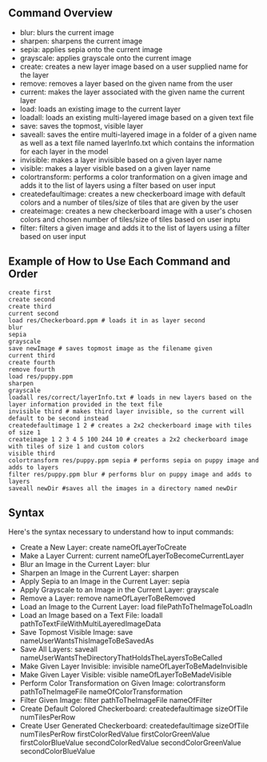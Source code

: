 ## Command Overview
- blur: blurs the current image
- sharpen: sharpens the current image
- sepia: applies sepia onto the current image
- grayscale: applies grayscale onto the current image
- create: creates a new layer image based on a user supplied name for the layer
- remove: removes a layer based on the given name from the user
- current: makes the layer associated with the given name the current layer
- load: loads an existing image to the current layer
- loadall: loads an existing multi-layered image based on a given text file
- save: saves the topmost, visible layer
- saveall: saves the entire multi-layered image in a folder of a given name as well as a text file named layerInfo.txt which contains the information for each layer in the model
- invisible: makes a layer invisible based on a given layer name
- visible: makes a layer visible based on a given layer name
- colortransform: performs a color tranformation on a given image and adds it to the list of layers using a filter based on user input
- createdefaultimage: creates a new checkerboard image with default colors and a number of tiles/size of tiles that are given by the user
- createimage: creates a new checkerboard image with a user's chosen colors and chosen number of tiles/size of tiles based on user inptu
- filter: filters a given image and adds it to the list of layers using a filter based on user input

## Example of How to Use Each Command and Order
```
create first
create second
create third
current second
load res/Checkerboard.ppm # loads it in as layer second
blur
sepia
grayscale
save newImage # saves topmost image as the filename given
current third
create fourth
remove fourth
load res/puppy.ppm
sharpen
grayscale
loadall res/correct/layerInfo.txt # loads in new layers based on the layer information provided in the text file
invisible third # makes third layer invisible, so the current will default to be second instead
createdefaultimage 1 2 # creates a 2x2 checkerboard image with tiles of size 1
createimage 1 2 3 4 5 100 244 10 # creates a 2x2 checkerboard image with tiles of size 1 and custom colors
visible third
colortransform res/puppy.ppm sepia # performs sepia on puppy image and adds to layers
filter res/puppy.ppm blur # performs blur on puppy image and adds to layers
saveall newDir #saves all the images in a directory named newDir
```

## Syntax
Here's the syntax necessary to understand how to input commands:
- Create a New Layer: create nameOfLayerToCreate
- Make a Layer Current: current nameOfLayerToBecomeCurrentLayer
- Blur an Image in the Current Layer: blur
- Sharpen an Image in the Current Layer: sharpen
- Apply Sepia to an Image in the Current Layer: sepia
- Apply Grayscale to an Image in the Current Layer: grayscale
- Remove a Layer: remove nameOfLayerToBeRemoved
- Load an Image to the Current Layer: load filePathToTheImageToLoadIn
- Load an Image based on a Text File: loadall pathToTextFileWithMultiLayeredImageData
- Save Topmost Visible Image: save nameUserWantsThisImageToBeSavedAs
- Save All Layers: saveall nameUserWantsTheDirectoryThatHoldsTheLayersToBeCalled
- Make Given Layer Invisible: invisible nameOfLayerToBeMadeInvisible
- Make Given Layer Visible: visible nameOfLayerToBeMadeVisible
- Perform Color Transformation on Given Image: colortransform pathToTheImageFile nameOfColorTransformation
- Filter Given Image: filter pathToTheImageFile nameOfFilter
- Create Default Colored Checkerboard: createdefaultimage sizeOfTile numTilesPerRow
- Create User Generated Checkerboard: createdefaultimage sizeOfTile numTilesPerRow firstColorRedValue firstColorGreenValue firstColorBlueValue secondColorRedValue secondColorGreenValue secondColorBlueValue